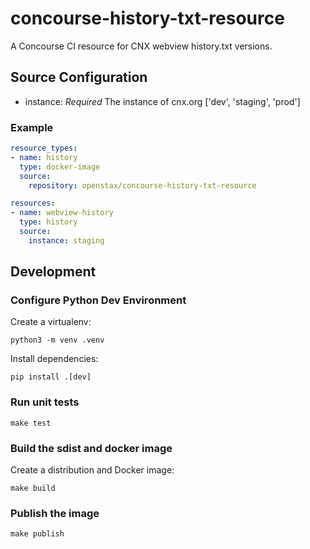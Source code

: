 # concourse-history-txt-resource

A Concourse CI resource for CNX webview history.txt versions.

## Source Configuration

* instance: _Required_ The instance of cnx.org ['dev', 'staging', 'prod']

### Example

```yaml
resource_types:
- name: history
  type: docker-image
  source:
    repository: openstax/concourse-history-txt-resource

resources:
- name: webview-history
  type: history
  source:
    instance: staging
```

## Development

### Configure Python Dev Environment

Create a virtualenv:

`python3 -m venv .venv`

Install dependencies:

`pip install .[dev]`

### Run unit tests

`make test`

### Build the sdist and docker image

Create a distribution and Docker image:

`make build`

### Publish the image

`make publish`

